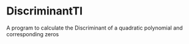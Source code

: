 # DiscriminantTI
A program to calculate the Discriminant of a quadratic polynomial and corresponding zeros
